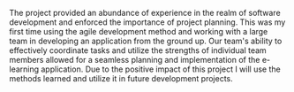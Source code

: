 The project provided an abundance of experience in the realm of software development and enforced the importance of project planning. This was my first time using the agile development method and working with a large team in developing an application from the ground up. Our team's ability to effectively coordinate tasks and utilize the strengths of individual team members allowed for a seamless planning and implementation of the e-learning application. Due to the positive impact of this project I will use the methods learned and utilize it in future development projects. 
